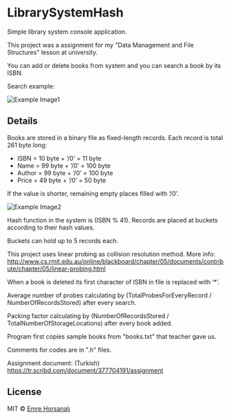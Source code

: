 # LibrarySystemHash
Simple library system console application.

This project was a assignment for my "Data Management and File Structures" lesson at university.

You can add or delete books from system and you can search a book by its ISBN.

Search example:

![Example Image1](https://image.ibb.co/d4mzYc/Search_Isbn_SS.png "Example Image1")

## Details

Books are stored in a binary file as fixed-length records. Each record is total 261 byte long:

 - ISBN = 10 byte + ‘/0’ = 11 byte
 - Name = 99 byte + ‘/0’ = 100 byte
 - Author = 99 byte + ‘/0’ = 100 byte
 - Price = 49 byte + ‘/0’ = 50 byte

If the value is shorter, remaining empty places filled with ‘/0’.

![Example Image2](https://image.ibb.co/m4iDtc/Binary_File_SS.png "Example Image2")

Hash function in the system is (ISBN % 41).
Records are placed at buckets according to their hash values.

Buckets can hold up to 5 records each.

This project uses linear probing as collision resolution method.
More info: http://www.cs.rmit.edu.au/online/blackboard/chapter/05/documents/contribute/chapter/05/linear-probing.html

When a book is deleted its first character of ISBN in file is replaced with ‘*’.

Average number of probes calculating by (TotalProbesForEveryRecord / NumberOfRecordsStored) after every search.

Packing factor calculating by (NumberOfRecordsStored / TotalNumberOfStorageLocations) after every book added.

Program first copies sample books from "books.txt" that teacher gave us.

Comments for codes are in ".h" files.

Assignment document: (Turkish)
https://tr.scribd.com/document/377704191/assignment
## License
MIT © [Emre Horsanalı](mailto:emrehorsanali@outlook.com)
